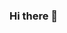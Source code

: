 ### Hi there 👋

<!--
**SatanWoo/SatanWoo** is a ✨ _special_ ✨ repository because its `README.md` (this file) appears on your GitHub profile.

Here are some ideas to get you started:

- 🔭 I’m currently working on TrampolineHook
- 🌱 I’m currently learning Python
- 👯 I’m looking to collaborate on Python
- 🤔 I’m looking for help with Electron
-->

